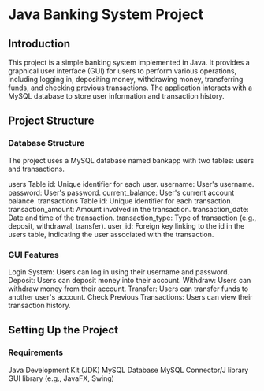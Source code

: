 # Java Banking System Project
## Introduction
This project is a simple banking system implemented in Java. It provides a graphical user interface (GUI) for users to perform various operations, including logging in, depositing money, withdrawing money, transferring funds, and checking previous transactions. The application interacts with a MySQL database to store user information and transaction history.

## Project Structure
### Database Structure
The project uses a MySQL database named bankapp with two tables: users and transactions.

users Table
id: Unique identifier for each user.
username: User's username.
password: User's password.
current_balance: User's current account balance.
transactions Table
id: Unique identifier for each transaction.
transaction_amount: Amount involved in the transaction.
transaction_date: Date and time of the transaction.
transaction_type: Type of transaction (e.g., deposit, withdrawal, transfer).
user_id: Foreign key linking to the id in the users table, indicating the user associated with the transaction.
### GUI Features
Login System: Users can log in using their username and password.
Deposit: Users can deposit money into their account.
Withdraw: Users can withdraw money from their account.
Transfer: Users can transfer funds to another user's account.
Check Previous Transactions: Users can view their transaction history.
## Setting Up the Project
### Requirements
Java Development Kit (JDK)
MySQL Database
MySQL Connector/J library
GUI library (e.g., JavaFX, Swing)